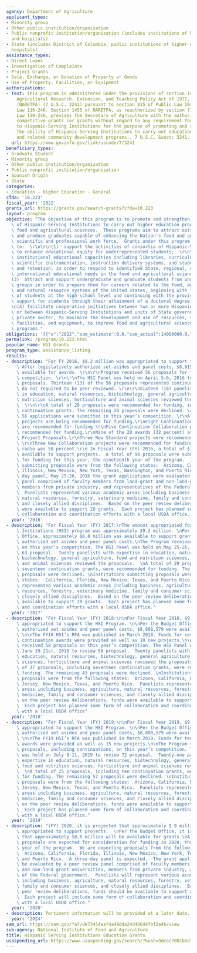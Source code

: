 ```yaml
---
agency: Department of Agriculture
applicant_types:
- Minority group
- Other public institution/organization
- Public nonprofit institution/organization (includes institutions of higher education
  and hospitals)
- State (includes District of Columbia, public institutions of higher education and
  hospitals)
assistance_types:
- Direct Loans
- Investigation of Complaints
- Project Grants
- Sale, Exchange, or Donation of Property or Goods
- Use of Property, Facilities, or Equipment
authorizations:
- text: This program is administered under the provisions of section 1455 of the National
    Agricultural Research, Extension, and Teaching Policy Act of 1977, as amended
    (NARETPA) (7 U.S.C. 3241) pursuant to section 815 of Public Law 104-127 and Public
    Law 110-246. Section 1455 of NARETPA, as reauthorized by section 7128 of Public
    Law 110-246, provides the Secretary of Agriculture with the authority to make
    competitive grants (or grants without regard to any requirement for competition)
    to Hispanic-Serving Institutions for the purpose of promoting and strengthening
    the ability of Hispanic-Serving Institutions to carry out education, applied research,
    and related community development programs.. 7 U.S.C. &sect; 3241.
  url: https://www.govinfo.gov/link/uscode/7/3241
beneficiary_types:
- Graduate Student
- Minority group
- Other public institution/organization
- Public nonprofit institution/organization
- Spanish Origin
- State
categories:
- Education - Higher Education - General
cfda: '10.223'
fiscal_year: '2022'
grants_url: https://grants.gov/search-grants?cfda=10.223
layout: program
objective: "The objective of this program is to promote and strengthen the ability\
  \ of Hispanic-Serving Institutions to carry out higher education programs in the\
  \ food and agricultural sciences.  These programs aim to attract outstanding students\
  \ and produce graduates capable of enhancing the Nation's food and agricultural\
  \ scientific and professional work force.  Grants under this program will be awarded\
  \ to:  \r\n\r\n(1)  support the activities of consortia of Hispanic-Serving Institutions\
  \ to enhance educational equity for underrepresented students;  \r\n\r\n(2)  strengthen\
  \ institutional educational capacities including libraries, curriculum, faculty,\
  \ scientific instrumentation, instruction delivery systems, and student recruitment\
  \ and retention, in order to respond to identified State, regional, national, or\
  \ international educational needs in the food and agricultural sciences; \r\n\r\n\
  (3)  attract and support undergraduate and graduate students from underrepresented\
  \ groups in order to prepare them for careers related to the food, agricultural,\
  \ and natural resource systems of the United States, beginning with the mentoring\
  \ of students at the high school level and continuing with the provision of financial\
  \ support for students through their attainment of a doctoral degree; and \r\n\r\
  \n(4) facilitate cooperative initiatives between two or more Hispanic-Serving Institutions,\
  \ or between Hispanic-Serving Institutions and units of State government or the\
  \ private sector, to maximize the development and use of resources, such as faculty,\
  \ facilities, and equipment, to improve food and agricultural sciences teaching\
  \ programs."
obligations: '[{"x":"2022","sam_estimate":0.0,"sam_actual":14000000.0,"usa_spending_actual":13128474.78},{"x":"2023","sam_estimate":15332800.0,"sam_actual":0.0,"usa_spending_actual":18601503.04},{"x":"2024","sam_estimate":15332800.0,"sam_actual":0.0,"usa_spending_actual":15722368.58}]'
permalink: /program/10.223.html
popular_name: HSI Grants
program_type: assistance_listing
results:
- description: "For FY 2016, $9.2 million was appropriated to support the program.\
    \ After legislatively authorized set-asides and panel costs, $8,815,888.64 was\
    \ available for awards. \r\n\r\nProgram received 56 proposals for the FY 2016\
    \ competition. \r\n\r\nThe HSI Panel was held on April 5-6, 2016 to review 43\
    \ proposals. Thirteen (13) of the 56 proposals represented continuations, which\
    \ do not required to be peer-reviewed. \r\n\r\nSixteen (16) panelists with expertise\
    \ in education, natural resources, biotechnology, general agriculture, food and\
    \ nutrition sciences, horticulture and animal sciences reviewed the proposals.\
    \  \r\n\r\nA total of 28 proposals were recommended for funding, including thirteen\
    \ continuation grants. The remaining 28 proposals were declined. \r\nA total of\
    \ 56 applications were submitted in this year’s competition. \r\nA total of 28\
    \ projects are being recommended for funding.\r\nEight Continuation Standard projects\
    \ are recommended for funding.\r\nFive Continuation Collaboration projects are\
    \ recommended for funding.\r\nNine of the 28 awards (32 percent) are Strengthening\
    \ Project Proposals.\r\nThree New Standard projects were recommended for funding.\
    \ \r\nThree New Collaboration projects were recommended for funding.\r\n\r\nThe\
    \ radio was 50 percent.\r\n In Fiscal Year (FY) 2016, a total of $ 8,840,842 was\
    \ available to support projects.  A total of 90 proposals were submitted for consideration\
    \ for funding for this year, the nineteenth year of the program.  Institutions\
    \ submitting proposals were from the following states:  Arizona, California, Florida,\
    \ Illinois, New Mexico, New York, Texas, Washington, and Puerto Rico.  In a two\
    \ day panel, May 25-26, 2016 the grant applications were evaluated by a peer review\
    \ panel comprised of faculty members from land-grant and non-land-grant universities,\
    \ members from private industry, and representatives of the Federal government.\
    \  Panelists represented various academic areas including business, agriculture,\
    \ natural resources, forestry, veterinary medicine, family and consumer sciences,\
    \ and closely allied disciplines.  Based on the peer review deliberations, funds\
    \ were available to support 28 grants.  Each project has planned some form of\
    \ collaboration and coordination efforts with a local USDA office.  "
  year: '2016'
- description: "For Fiscal Year (FY) 2017:\nThe amount appropriated for the Hispanic-Serving\
    \ Institutions (HSI) program was approximately $9.2 million. \nPer the Budget\
    \ Office, approximately $8.8 million was available to support grants. After legislatively\
    \ authorized set asides and peer panel costs.\nThe Program received 63 proposals\
    \ on this year’s competition. The HSI Panel was held on May 25-26, 2017 to review\
    \ 63 proposal.  Twenty panelists with expertise in education, natural resources,\
    \ biotechnology, general agriculture, food and nutrition sciences, horticulture\
    \ and animal sciences reviewed the proposals.  \nA total of 29 proposals, including\
    \ seventeen continuation grants, were recommended for funding. The remaining 51\
    \ proposals were declined. \nInstitutions submitting proposals were from the following\
    \ states:  California, Florida, New Mexico, Texas, and Puerto Rico.  Panelists\
    \ represented various academic areas including business, agriculture, natural\
    \ resources, forestry, veterinary medicine, family and consumer sciences, and\
    \ closely allied disciplines.  Based on the peer review deliberations, funds were\
    \ available to support 29 grants.  Each project has planned some form of collaboration\
    \ and coordination efforts with a local USDA office."
  year: '2017'
- description: "For Fiscal Year (FY) 2018:\n\nFor Fiscal Year 2018, $9,129,000 was\
    \ appropriated to support the HSI Program. \n\nPer the Budget Office, after legislatively\
    \ authorized set asides and peer panel costs, $8,808,579 were available to States.\
    \ \n\nThe FY18 HSI’s RFA was published in March 2018. Funds for seventeen (17)\
    \ continuation awards were provided as well as 10 new projects.\n\nThe Program\
    \ received 58 proposals on this year’s competition. The HSI Panel was held on\
    \ June 19-21st, 2018 to review 58 proposal.  Twenty panelists with expertise in\
    \ education, natural resources, biotechnology, general agriculture, food and nutrition\
    \ sciences, horticulture and animal sciences reviewed the proposals.  \nA total\
    \ of 27 proposals, including seventeen continuation grants, were recommended for\
    \ funding. The remaining 43 proposals were declined. \nInstitutions submitting\
    \ proposals were from the following states:  Arizona, California, Florida, New\
    \ Jersey, New Mexico, Texas, and Puerto Rico.  Panelists represented various academic\
    \ areas including business, agriculture, natural resources, forestry, veterinary\
    \ medicine, family and consumer sciences, and closely allied disciplines.  Based\
    \ on the peer review deliberations, funds were available to support 27 grants.\
    \  Each project has planned some form of collaboration and coordination efforts\
    \ with a local USDA office"
  year: '2018'
- description: "For Fiscal Year (FY) 2019:\n\nFor Fiscal Year 2019, $9,129,000 was\
    \ appropriated to support the HSI Program. \n\nPer the Budget Office, after legislatively\
    \ authorized set asides and peer panel costs, $8,808,579 were available to States.\
    \ \n\nThe FY19 HSI’s RFA was published in March 2019. Funds for ten (10) continuation\
    \ awards were provided as well as 15 new projects.\n\nThe Program received 82\
    \ proposals, including continuations, on this year’s competition. The HSI Panel\
    \ was held on July 9-11, 2019 to review 72 proposal.  Twenty-one panelists with\
    \ expertise in education, natural resources, biotechnology, general agriculture,\
    \ food and nutrition sciences, horticulture and animal sciences reviewed the proposals.\
    \  \nA total of 25 proposals, including ten continuation grants, were recommended\
    \ for funding. The remaining 57 proposals were declined. \nInstitutions submitting\
    \ proposals were from the following states:  Arizona, California, Florida, New\
    \ Jersey, New Mexico, Texas, and Puerto Rico.  Panelists represented various academic\
    \ areas including business, agriculture, natural resources, forestry, veterinary\
    \ medicine, family and consumer sciences, and closely allied disciplines.  Based\
    \ on the peer review deliberations, funds were available to support 25 grants.\
    \  Each project has planned some form of collaboration and coordination efforts\
    \ with a local USDA office."
  year: '2019'
- description: "(FY) 2020, it is projected that approximately $ 9 million will be\
    \ appropriated to support projects.  \nPer the Budget Office, it is projected\
    \ that approximately $8.8 million will be available for grants.\nA total of 75\
    \ proposals are expected for consideration for funding in 2020, the twenty send\
    \ year of the program.  We are expecting proposals from the following states:\
    \  Arizona, California, Florida, Illinois, New Mexico, New York, Texas, Washington,\
    \ and Puerto Rico.  A three-day panel is expected.  The grant applications will\
    \ be evaluated by a peer review panel comprised of faculty members from land-grant\
    \ and non-land-grant universities, members from private industry, and representatives\
    \ of the Federal government.  Panelists will represent various academic areas\
    \ including business, agriculture, natural resources, forestry, veterinary medicine,\
    \ family and consumer sciences, and closely allied disciplines.  Based on the\
    \ peer review deliberations, funds should be available to support about 28 grants.\
    \  Each project will include some form of collaboration and coordination efforts\
    \ with a local USDA office."
  year: '2020'
- description: Pertinent information will be provided at a later date.
  year: '2024'
sam_url: https://sam.gov/fal/de73454eaf4a49dda24d46644fbf2a4b/view
sub-agency: National Institute of Food and Agriculture
title: Hispanic Serving Institutions Education Grants
usaspending_url: https://www.usaspending.gov/search/?hash=9dcec7001b5df32c1f49bbaf5e59374d
---
```

